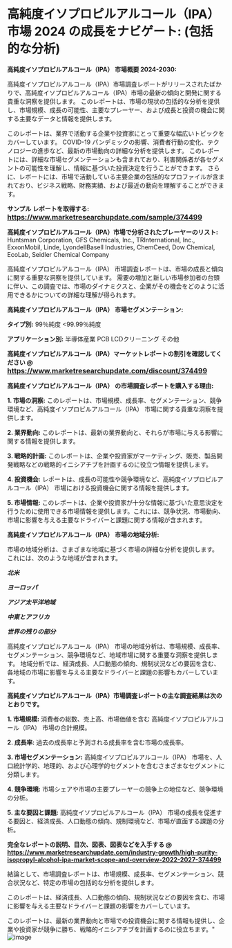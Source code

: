 # 高純度イソプロピルアルコール（IPA） 市場 2024 の成長をナビゲート: (包括的な分析)

<strong>高純度イソプロピルアルコール（IPA） 市場概要 2024-2030:</strong>

高純度イソプロピルアルコール（IPA）市場調査レポートがリリースされたばかりで、高純度イソプロピルアルコール（IPA）市場の最新の傾向と開発に関する貴重な洞察を提供します。 このレポートは、市場の現状の包括的な分析を提供し、市場規模、成長の可能性、主要なプレーヤー、および成長と投資の機会に関する主要なデータと情報を提供します。

このレポートは、業界で活動する企業や投資家にとって重要な幅広いトピックをカバーしています。 COVID-19 パンデミックの影響、消費者行動の変化、テクノロジーの進歩など、最新の市場動向の詳細な分析を提供します。 このレポートには、詳細な市場セグメンテーションも含まれており、利害関係者が各セグメントの可能性を理解し、情報に基づいた投資決定を行うことができます。 さらに、レポートには、市場で活動している主要企業の包括的なプロファイルが含まれており、ビジネス戦略、財務実績、および最近の動向を理解することができます。



<strong>サンプル レポートを取得する: <a href=https://www.marketresearchupdate.com/sample/374499><font size=3 color=#0000ff>https://www.marketresearchupdate.com/sample/374499</font></a></strong>



<strong>高純度イソプロピルアルコール（IPA）市場で分析されたプレーヤーのリスト:</strong>
Huntsman Corporation, GFS Chemicals, Inc., TRInternational, Inc., ExxonMobil, Linde, LyondellBasell Industries, ChemCeed, Dow Chemical, EcoLab, Seidler Chemical Company

高純度イソプロピルアルコール（IPA） 市場調査レポートは、市場の成長と傾向に関する重要な洞察を提供しています。 需要の増加と新しい市場参加者の台頭に伴い、この調査では、市場のダイナミクスと、企業がその機会をどのように活用できるかについての詳細な理解が得られます。



<strong>高純度イソプロピルアルコール（IPA） 市場セグメンテーション:</strong>



<strong>タイプ別:</strong>
99％純度
<99.99％純度



<strong>アプリケーション別:</strong>
半導体産業
PCB
LCDクリーニング
その他



<strong>高純度イソプロピルアルコール（IPA）マーケットレポートの割引を確認してください @ <a href=https://www.marketresearchupdate.com/discount/374499><font size=3 color=#0000ff>https://www.marketresearchupdate.com/discount/374499</font></a></strong>



<strong>高純度イソプロピルアルコール（IPA） の市場調査レポートを購入する理由:</strong>



<strong>1. 市場の洞察:</strong> このレポートは、市場規模、成長率、セグメンテーション、競争環境など、高純度イソプロピルアルコール（IPA） 市場に関する貴重な洞察を提供します。



<strong>2. 業界動向:</strong> このレポートは、最新の業界動向と、それらが市場に与える影響に関する情報を提供します。



<strong>3. 戦略的計画:</strong> このレポートは、企業や投資家がマーケティング、販売、製品開発戦略などの戦略的イニシアチブを計画するのに役立つ情報を提供します。



<strong>4. 投資機会:</strong> レポートは、成長の可能性や競争環境など、高純度イソプロピルアルコール（IPA） 市場における投資機会に関する情報を提供します。



<strong>5. 市場情報:</strong> このレポートは、企業や投資家が十分な情報に基づいた意思決定を行うために使用できる市場情報を提供します。これには、競争状況、市場動向、市場に影響を与える主要なドライバーと課題に関する情報が含まれます。



<strong>高純度イソプロピルアルコール（IPA） 市場の地域分析:</strong>

市場の地域分析は、さまざまな地域に基づく市場の詳細な分析を提供します。 これには、次のような地域が含まれます。

<em>

<strong>北米</strong></em>
<em>

<strong>ヨーロッパ</strong></em>
<em>

<strong>アジア太平洋地域</strong></em>
<em>

<strong>中東とアフリカ</strong></em>
<em>

<strong>世界の残りの部分</strong></em>

高純度イソプロピルアルコール（IPA） 市場の地域分析は、市場規模、成長率、セグメンテーション、競争環境など、地域市場に関する重要な洞察を提供します。 地域分析では、経済成長、人口動態の傾向、規制状況などの要因を含む、各地域の市場に影響を与える主要なドライバーと課題の影響もカバーしています。



<strong>高純度イソプロピルアルコール（IPA）市場調査レポートの主な調査結果は次のとおりです。</strong>



<strong>1. 市場規模:</strong> 消費者の総数、売上高、市場価値を含む 高純度イソプロピルアルコール（IPA） 市場の合計規模。



<strong>2. 成長率:</strong> 過去の成長率と予測される成長率を含む市場の成長率。



<strong>3. 市場セグメンテーション:</strong> 高純度イソプロピルアルコール（IPA） 市場を、人口統計学的、地理的、および心理学的セグメントを含むさまざまなセグメントに分類します。



<strong>4. 競争環境:</strong> 市場シェアや市場の主要プレーヤーの競争上の地位など、競争環境の分析。



<strong>5. 主な要因と課題:</strong> 高純度イソプロピルアルコール（IPA） 市場の成長を促進する要因と、経済成長、人口動態の傾向、規制環境など、市場が直面する課題の分析。



<strong><b>完全なレポートの説明、目次、図表、図表などを入手する @ <a href=https://www.marketresearchupdate.com/industry-growth/high-purity-isopropyl-alcohol-ipa-market-scope-and-overview-2022-2027-374499>https://www.marketresearchupdate.com/industry-growth/high-purity-isopropyl-alcohol-ipa-market-scope-and-overview-2022-2027-374499</a></b></strong>

結論として、市場調査レポートは、市場規模、成長率、セグメンテーション、競合状況など、特定の市場の包括的な分析を提供します。

このレポートは、経済成長、人口動態の傾向、規制状況などの要因を含む、市場に影響を与える主要なドライバーと課題の影響をカバーしています。

このレポートは、最新の業界動向と市場での投資機会に関する情報も提供し、企業や投資家が競争に勝ち、戦略的イニシアチブを計画するのに役立ちます。"
![image](https://github.com/renukap7961/renukap7961/assets/163852544/83ffa1e9-c3fb-4fcb-ac7e-0838c0a2246b)
